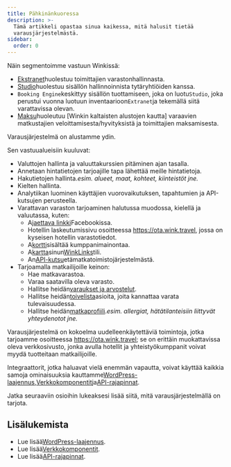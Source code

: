 ```yaml
---
title: Pähkinänkuoressa
description: >-
  Tämä artikkeli opastaa sinua kaikessa, mitä halusit tietää
  varausjärjestelmästä.
sidebar:
  order: 0
---
```

Näin segmentoimme vastuun Winkissä:

* [Ekstranet](/extranet/what-is-extranet)huolestuu toimittajien varastonhallinnasta.
* [Studio](/studio/what-is-studio)huolestuu sisällön hallinnoinnista tytäryhtiöiden kanssa.
* `Booking Engine`keskittyy sisällön tuottamiseen, joka on luotu`Studio`, joka perustui vuonna luotuun inventaarioon`Extranet`ja tekemällä siitä varattavissa olevan.
* [Maksu](/payment/what-is-trip-pay)huoleutuu \[Winkin kaltaisten alustojen kautta] varaavien matkustajien veloittamisesta/hyvityksistä ja toimittajien maksamisesta.

Varausjärjestelmä on alustamme ydin.

Sen vastuualueisiin kuuluvat:

* Valuttojen hallinta ja valuuttakurssien pitäminen ajan tasalla.
* Annetaan hintatietojen tarjoajille tapa lähettää meille hintatietoja.
* Hakutietojen hallinta.*esim. alueet, maat, kohteet, kiinteistöt jne.*
* Kielten hallinta.
* Analytiikan luominen käyttäjien vuorovaikutuksen, tapahtumien ja API-kutsujen perusteella.
* Varattavan varaston tarjoaminen halutussa muodossa, kielellä ja valuutassa, kuten:
  * A[jaettava linkki](/studio/shareable-links)Facebookissa.
  * Hotellin laskeutumissivu osoitteessa https://ota.wink.travel, jossa on kyseisen hotellin varastotiedot.
  * A[kortti](/studio/cards)sisältää kumppanimainontaa.
  * A[kartta](/studio/maps)sinun[WinkLinks](/link-manager/wink-links)tili.
  * An[API-kutsu](/developers/apis)etämatkatoimistojärjestelmästä.
* Tarjoamalla matkailijoille keinon:
  * Hae matkavarastoa.
  * Varaa saatavilla oleva varasto.
  * Hallitse heidän[varaukset ja arvostelut](/booking-engine/bookings).
  * Hallitse heidän[toivelista](/booking-engine/bucket-list)asioita, joita kannattaa varata tulevaisuudessa.
  * Hallitse heidän[matkaprofiili](/booking-engine/travel-preferences).*esim. allergiat, hätätilanteisiin liittyvät yhteydenotot jne.*

Varausjärjestelmä on kokoelma uudelleenkäytettäviä toimintoja, jotka tarjoamme osoitteessa https://ota.wink.travel; se on erittäin muokattavissa oleva verkkosivusto, jonka avulla hotellit ja yhteistyökumppanit voivat myydä tuotteitaan matkailijoille.

Integraattorit, jotka haluavat vielä enemmän vapautta, voivat käyttää kaikkia samoja ominaisuuksia kauttamme[WordPress-laajennus](/developers/wordpress/),[Verkkokomponentit](/developers/web-components)ja[API-rajapinnat](/developers/apis).

Jatka seuraaviin osioihin lukeaksesi lisää siitä, mitä varausjärjestelmällä on tarjota.

## Lisälukemista

* Lue lisää[WordPress-laajennus](/developers/wordpress/).
* Lue lisää[Verkkokomponentit](/developers/web-components).
* Lue lisää[API-rajapinnat](/developers/apis).

